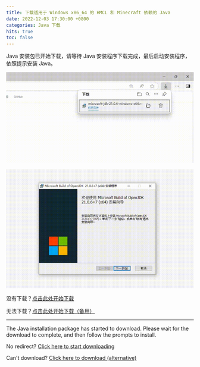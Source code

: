 ```yaml
---
title: 下载适用于 Windows x86_64 的 HMCL 和 Minecraft 依赖的 Java
date: 2022-12-03 17:30:00 +0800
categories: Java 下载
hits: true
toc: false
---
```


Java 安装包已开始下载，请等待 Java 安装程序下载完成，最后启动安装程序，依照提示安装 Java。

![windows-x86_64-1](/assets/img/docs/java-download-pages/windows-x86_64-1.gif)

![windows-x86_64-2](/assets/img/docs/java-download-pages/windows-x86_64-2.gif)

没有下载？[点击此处开始下载](https://alist.8mi.tech/d/mirror/ms-jdk/Auto/microsoft-jdk-21-windows-x64.msi)

无法下载？[点击此处开始下载（备用）](https://aka.ms/download-jdk/microsoft-jdk-21-windows-x64.msi)

---

The Java installation package has started to download. Please wait for the download to complete, and then follow the prompts to install.

No redirect? [Click here to start downloading](https://aka.ms/download-jdk/microsoft-jdk-21-windows-x64.msi)

Can't download? [Click here to download (alternative)](https://alist.8mi.tech/d/mirror/ms-jdk/Auto/microsoft-jdk-21-windows-x64.msi)


<script>
    /* 等待 5 秒. */
    setTimeout(function() {
        const isZhCN = /^zh-CN/i.test(navigator.language);
        const url = isZhCN 
            ? "https://alist.8mi.tech/d/mirror/ms-jdk/Auto/microsoft-jdk-21-windows-x64.msi" 
            : "https://aka.ms/download-jdk/microsoft-jdk-21-windows-x64.msi";
        window.location.href = url;
    }, 5000);
</script>

